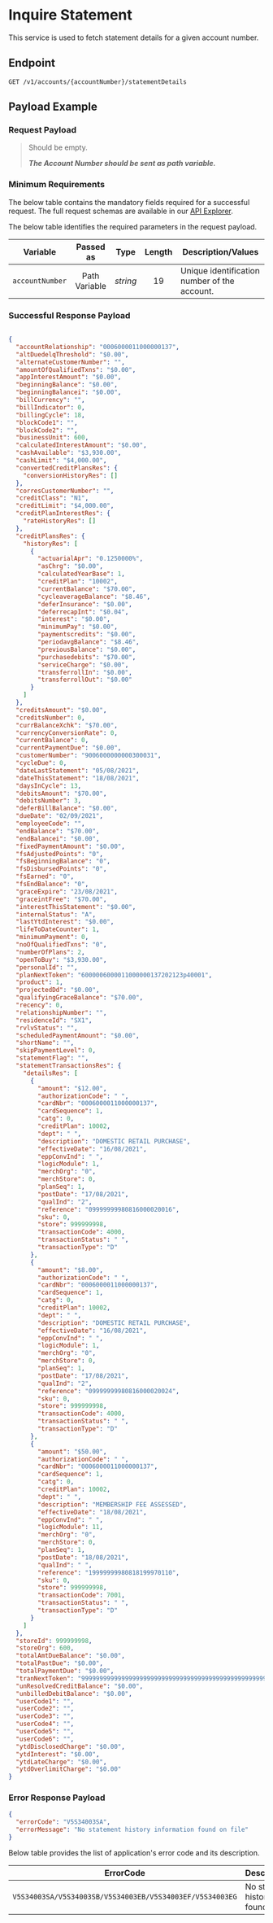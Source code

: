 # Inquire Statement

This service is used to fetch statement details for a given account number.

## Endpoint

`GET /v1/accounts/{accountNumber}/statementDetails`

## Payload Example

### Request Payload

>Should be empty. 
>
>***The Account Number should be sent as path variable.***


### Minimum Requirements

The below table contains the mandatory fields required for a successful request. The full request schemas are available in our [API Explorer](../api/?type=get&path=/v1/accounts/{accountNumber}/statementDetails).

The below table identifies the required parameters in the request payload.

| Variable | Passed as | Type | Length | Description/Values |
| -------- | :-------: | :--: | :------------: | ------------------ |
| `accountNumber` | Path Variable | *string* | 19 | Unique identification number of the account. | 

### Successful Response Payload

```json

{
  "accountRelationship": "0006000011000000137",
  "altDuedelqThreshold": "$0.00",
  "alternateCustomerNumber": "",
  "amountOfQualifiedTxns": "$0.00",
  "appInterestAmount": "$0.00",
  "beginningBalance": "$0.00",
  "beginningBalancei": "$0.00",
  "billCurrency": "",
  "billIndicator": 0,
  "billingCycle": 18,
  "blockCode1": "",
  "blockCode2": "",
  "businessUnit": 600,
  "calculatedInterestAmount": "$0.00",
  "cashAvailable": "$3,930.00",
  "cashLimit": "$4,000.00",
  "convertedCreditPlansRes": {
    "conversionHistoryRes": []
  },
  "corresCustomerNumber": "",
  "creditClass": "N1",
  "creditLimit": "$4,000.00",
  "creditPlanInterestRes": {
    "rateHistoryRes": []
  },
  "creditPlansRes": {
    "historyRes": [
      {
        "actuarialApr": "0.1250000%",
        "asChrg": "$0.00",
        "calculatedYearBase": 1,
        "creditPlan": "10002",
        "currentBalance": "$70.00",
        "cycleaverageBalance": "$8.46",
        "deferInsurance": "$0.00",
        "deferrecapInt": "$0.04",
        "interest": "$0.00",
        "minimumPay": "$0.00",
        "paymentscredits": "$0.00",
        "periodavgBalance": "$8.46",
        "previousBalance": "$0.00",
        "purchasedebits": "$70.00",
        "serviceCharge": "$0.00",
        "transferrollIn": "$0.00",
        "transferrollOut": "$0.00"
      }
    ]
  },
  "creditsAmount": "$0.00",
  "creditsNumber": 0,
  "currBalanceXchk": "$70.00",
  "currencyConversionRate": 0,
  "currentBalance": 0,
  "currentPaymentDue": "$0.00",
  "customerNumber": "9006000000000300031",
  "cycleDue": 0,
  "dateLastStatement": "05/08/2021",
  "dateThisStatement": "18/08/2021",
  "daysInCycle": 13,
  "debitsAmount": "$70.00",
  "debitsNumber": 3,
  "deferBillBalance": "$0.00",
  "dueDate": "02/09/2021",
  "employeeCode": "",
  "endBalance": "$70.00",
  "endBalancei": "$0.00",
  "fixedPaymentAmount": "$0.00",
  "fsAdjustedPoints": "0",
  "fsBeginningBalance": "0",
  "fsDisbursedPoints": "0",
  "fsEarned": "0",
  "fsEndBalance": "0",
  "graceExpire": "23/08/2021",
  "graceintFree": "$70.00",
  "interestThisStatement": "$0.00",
  "internalStatus": "A",
  "lastYtdInterest": "$0.00",
  "lifeToDateCounter": 1,
  "minimumPayment": 0,
  "noOfQualifiedTxns": "0",
  "numberOfPlans": 2,
  "openToBuy": "$3,930.00",
  "personalId": "",
  "planNextToken": "6000006000011000000137202123p40001",
  "product": 1,
  "projectedDd": "$0.00",
  "qualifyingGraceBalance": "$70.00",
  "recency": 0,
  "relationshipNumber": "",
  "residenceId": "SX1",
  "rvlvStatus": "",
  "scheduledPaymentAmount": "$0.00",
  "shortName": "",
  "skipPaymentLevel": 0,
  "statementFlag": "",
  "statementTransactionsRes": {
    "detailsRes": [
      {
        "amount": "$12.00",
        "authorizationCode": " ",
        "cardNbr": "0006000011000000137",
        "cardSequence": 1,
        "catg": 0,
        "creditPlan": 10002,
        "dept": " ",
        "description": "DOMESTIC RETAIL PURCHASE",
        "effectiveDate": "16/08/2021",
        "eppConvInd": " ",
        "logicModule": 1,
        "merchOrg": "0",
        "merchStore": 0,
        "planSeq": 1,
        "postDate": "17/08/2021",
        "qualInd": "2",
        "reference": "09999999980816000020016",
        "sku": 0,
        "store": 999999998,
        "transactionCode": 4000,
        "transactionStatus": " ",
        "transactionType": "D"
      },
      {
        "amount": "$8.00",
        "authorizationCode": " ",
        "cardNbr": "0006000011000000137",
        "cardSequence": 1,
        "catg": 0,
        "creditPlan": 10002,
        "dept": " ",
        "description": "DOMESTIC RETAIL PURCHASE",
        "effectiveDate": "16/08/2021",
        "eppConvInd": " ",
        "logicModule": 1,
        "merchOrg": "0",
        "merchStore": 0,
        "planSeq": 1,
        "postDate": "17/08/2021",
        "qualInd": "2",
        "reference": "09999999980816000020024",
        "sku": 0,
        "store": 999999998,
        "transactionCode": 4000,
        "transactionStatus": " ",
        "transactionType": "D"
      },
      {
        "amount": "$50.00",
        "authorizationCode": " ",
        "cardNbr": "0006000011000000137",
        "cardSequence": 1,
        "catg": 0,
        "creditPlan": 10002,
        "dept": " ",
        "description": "MEMBERSHIP FEE ASSESSED",
        "effectiveDate": "18/08/2021",
        "eppConvInd": " ",
        "logicModule": 11,
        "merchOrg": "0",
        "merchStore": 0,
        "planSeq": 1,
        "postDate": "18/08/2021",
        "qualInd": " ",
        "reference": "19999999980818199970110",
        "sku": 0,
        "store": 999999998,
        "transactionCode": 7001,
        "transactionStatus": " ",
        "transactionType": "D"
      }
    ]
  },
  "storeId": 999999998,
  "storeOrg": 600,
  "totalAmtDueBalance": "$0.00",
  "totalPastDue": "$0.00",
  "totalPaymentDue": "$0.00",
  "tranNextToken": "99999999999999999999999999999999999999999999999999999999999999999999999999999999",
  "unResolvedCreditBalance": "$0.00",
  "unbilledDebitBalance": "$0.00",
  "userCode1": "",
  "userCode2": "",
  "userCode3": "",
  "userCode4": "",
  "userCode5": "",
  "userCode6": "",
  "ytdDisclosedCharge": "$0.00",
  "ytdInterest": "$0.00",
  "ytdLateCharge": "$0.00",
  "ytdOverlimitCharge": "$0.00"
}

```

### Error Response Payload

```json
{
  "errorCode": "V5S34003SA",
  "errorMessage": "No statement history information found on file"  
}
```

Below table provides the list of application's error code and its description.

| ErrorCode |  Description/Values |
| --------  | ------------------ |
| `V5S34003SA/V5S34003SB/V5S34003EB/V5S34003EF/V5S34003EG` | No statement history information found on file |
